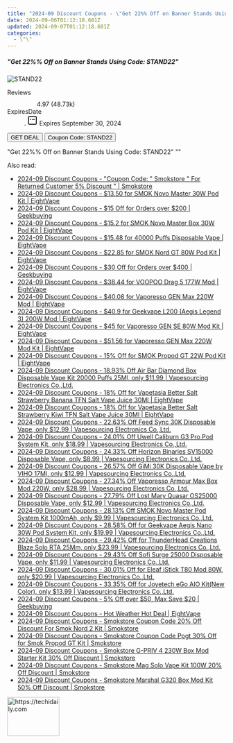 ```yaml
---
title: "2024-09 Discount Coupons - \"Get 22%% Off on Banner Stands Using Code: STAND22\" | BestofSigns"
date: 2024-09-06T01:12:18.681Z
updated: 2024-09-07T01:12:18.681Z
categories:
  - \"\"
---
```



<div class="max-w-4xl mx-auto grid grid-cols-1 lg:max-w-5xl lg:gap-x-20 lg:grid-cols-2">
  <div class="relative p-3 col-start-1 row-start-1 flex flex-col-reverse rounded-lg bg-gradient-to-t from-black/75 via-black/0 sm:bg-none sm:row-start-2 sm:p-0 lg:row-start-1">
    <h5 class="mt-1 text-lg font-semibold text-white sm:text-slate-900 md:text-2xl dark:sm:text-white">&quot;Get 22%% Off on Banner Stands Using Code: STAND22&quot;</h5>
  </div>
  
  <div class="col-start-1 col-end-3 row-start-1 grid gap-4 sm:mb-6 sm:grid-cols-4 lg:col-start-2 lg:row-span-6 lg:row-end-6 lg:mb-0 lg:gap-6">
      <img src="&quot;&quot;" onClick="javascript:window.open(decodeURIComponent('%22https%3A%2F%2Fwww.shareasale.com%2Fu.cfm%3Fd%3D1232178%26m%3D63219%26u%3D4338022%22'), '_blank');void(0);" alt="STAND22" class="h-60 w-full rounded-lg object-cover sm:col-span-2 sm:h-52 lg:col-span-full" loading="lazy" />
    
  </div>
  <dl class="row-start-2 mt-4 flex items-center text-xs font-medium sm:row-start-3 sm:mt-1 md:mt-2.5 lg:row-start-2">
    <dt class="sr-only">Reviews</dt>
    <dd class="flex items-center text-indigo-600 dark:text-indigo-400">
      <svg width="24" height="24" fill="none" aria-hidden="true" class="mr-1 stroke-current dark:stroke-indigo-500">
        <path d="m12 5 2 5h5l-4 4 2.103 5L12 16l-5.103 3L9 14l-4-4h5l2-5Z" stroke-width="2" stroke-linecap="round" stroke-linejoin="round" />
      </svg>
      <span>4.97 <span class="font-normal text-slate-400">(48.73k)</span></span>
    </dd>
    <dt class="sr-only">ExpiresDate</dt>
    <dd class="flex items-center">
      <svg width="2" height="2" aria-hidden="true" fill="currentColor" class="mx-3 text-slate-300">
        <circle cx="1" cy="1" r="1" />
      </svg>
      <svg width="24" height="24" viewBox="0 0 24 24" fill="none" stroke="currentColor" stroke-width="2">
        <rect x="3" y="3" width="18" height="18" rx="2" fill="#fff" />
        <path d="M6 10L18 10" stroke="red" stroke-width="2" fill="none" />
        <path d="M10 6L10 18" stroke="#fff" stroke-width="2" fill="none" />
      </svg>
      Expires September 30, 2024    </dd>
  </dl>
  <div class="col-start-1 row-start-3 mt-4 self-center sm:col-start-2 sm:row-span-2 sm:row-start-2 sm:mt-0 lg:col-start-1 lg:row-start-3 lg:row-end-4 lg:mt-6">
    <button type="button" onClick="javascript:window.open(decodeURIComponent('%22https%3A%2F%2Fwww.shareasale.com%2Fu.cfm%3Fd%3D1232178%26m%3D63219%26u%3D4338022%22'), '_blank');void(0);" class="rounded-lg bg-red-600 px-3 py-2 text-sm font-medium leading-6 text-white">GET DEAL</button>
    <button type="button" onClick="javascript:window.open(decodeURIComponent('%22https%3A%2F%2Fwww.shareasale.com%2Fu.cfm%3Fd%3D1232178%26m%3D63219%26u%3D4338022%22'), '_blank');void(0);" class="border-dashed border-2 border-indigo-600 bg-green-100 text-sm leading-6 font-medium py-2 px-3 rounded-lg">Coupon Code: STAND22</button>
  </div>
  <p class="col-start-1 mt-4 text-sm leading-6 sm:col-span-2 lg:col-span-1 lg:row-start-4 lg:mt-6 dark:text-slate-400">
    "Get 22%% Off on Banner Stands Using Code: STAND22" 
""  </p>
</div>
<span class="atpl-alsoreadstyle">Also read:</span>
<div><ul>
<li><a href="https://coupons.techidaily.com/coupon-1227020-share-84147-sale/"><u>2024-09 Discount Coupons - "Coupon Code: " Smokstore " For Returned Customer 5% Discount " | Smokstore</u></a></li>
<li><a href="https://coupons.techidaily.com/coupon-1086551-share-59344-sale/"><u>2024-09 Discount Coupons - $13.50 for SMOK Novo Master 30W Pod Kit | EightVape</u></a></li>
<li><a href="https://coupons.techidaily.com/coupon-1227289-share-38812-sale/"><u>2024-09 Discount Coupons - $15 Off for Orders over $200 | Geekbuying</u></a></li>
<li><a href="https://coupons.techidaily.com/coupon-1086550-share-59344-sale/"><u>2024-09 Discount Coupons - $15.2 for SMOK Novo Master Box 30W Pod Kit | EightVape</u></a></li>
<li><a href="https://coupons.techidaily.com/coupon-1228019-share-59344-sale/"><u>2024-09 Discount Coupons - $15.48 for 40000 Puffs Disposable Vape | EightVape</u></a></li>
<li><a href="https://coupons.techidaily.com/coupon-1086547-share-59344-sale/"><u>2024-09 Discount Coupons - $22.85 for SMOK Nord GT 80W Pod Kit | EightVape</u></a></li>
<li><a href="https://coupons.techidaily.com/coupon-1227288-share-38812-sale/"><u>2024-09 Discount Coupons - $30 Off for Orders over $400 | Geekbuying</u></a></li>
<li><a href="https://coupons.techidaily.com/coupon-1228120-share-59344-sale/"><u>2024-09 Discount Coupons - $38.44 for VOOPOO Drag 5 177W Mod | EightVape</u></a></li>
<li><a href="https://coupons.techidaily.com/coupon-1228121-share-59344-sale/"><u>2024-09 Discount Coupons - $40.08 for Vaporesso GEN Max 220W Mod | EightVape</u></a></li>
<li><a href="https://coupons.techidaily.com/coupon-1228122-share-59344-sale/"><u>2024-09 Discount Coupons - $40.9 for Geekvape L200 (Aegis Legend 3) 200W Mod | EightVape</u></a></li>
<li><a href="https://coupons.techidaily.com/coupon-1228095-share-59344-sale/"><u>2024-09 Discount Coupons - $45 for Vaporesso GEN SE 80W Mod Kit | EightVape</u></a></li>
<li><a href="https://coupons.techidaily.com/coupon-1228096-share-59344-sale/"><u>2024-09 Discount Coupons - $51.56 for Vaporesso GEN Max 220W Mod Kit | EightVape</u></a></li>
<li><a href="https://coupons.techidaily.com/coupon-1086549-share-59344-sale/"><u>2024-09 Discount Coupons - 15% Off for SMOK Propod GT 22W Pod Kit | EightVape</u></a></li>
<li><a href="https://coupons.techidaily.com/coupon-1102162-share-90958-sale/"><u>2024-09 Discount Coupons - 18.93% Off Air Bar Diamond Box Disposable Vape Kit 20000 Puffs 25Ml, only $11.99 | Vapesourcing Electronics Co.,Ltd.</u></a></li>
<li><a href="https://coupons.techidaily.com/coupon-1227848-share-59344-sale/"><u>2024-09 Discount Coupons - 18% Off for Vapetasia Better Salt Strawberry Banana TFN Salt Vape Juice 30Ml | EightVape</u></a></li>
<li><a href="https://coupons.techidaily.com/coupon-1227847-share-59344-sale/"><u>2024-09 Discount Coupons - 18% Off for Vapetasia Better Salt Strawberry Kiwi TFN Salt Vape Juice 30Ml | EightVape</u></a></li>
<li><a href="https://coupons.techidaily.com/coupon-1227274-share-90958-sale/"><u>2024-09 Discount Coupons - 22.63% Off Feed Sync 30K Disposable Vape, only $12.99 | Vapesourcing Electronics Co.,Ltd.</u></a></li>
<li><a href="https://coupons.techidaily.com/coupon-1227471-share-90958-sale/"><u>2024-09 Discount Coupons - 24.01% Off Uwell Caliburn G3 Pro Pod System Kit, only $18.99 | Vapesourcing Electronics Co.,Ltd.</u></a></li>
<li><a href="https://coupons.techidaily.com/coupon-1067068-share-90958-sale/"><u>2024-09 Discount Coupons - 24.33% Off Horizon Binaries SV15000 Disposable Vape, only $8.99 | Vapesourcing Electronics Co.,Ltd.</u></a></li>
<li><a href="https://coupons.techidaily.com/coupon-1227275-share-90958-sale/"><u>2024-09 Discount Coupons - 26.57% Off GiMi 30K Disposable Vape by VIHO 17Ml, only $12.99 | Vapesourcing Electronics Co.,Ltd.</u></a></li>
<li><a href="https://coupons.techidaily.com/coupon-1058127-share-90958-sale/"><u>2024-09 Discount Coupons - 27.34% Off Vaporesso Armour Max Box Mod 220W, only $28.99 | Vapesourcing Electronics Co.,Ltd.</u></a></li>
<li><a href="https://coupons.techidaily.com/coupon-1227272-share-90958-sale/"><u>2024-09 Discount Coupons - 27.79% Off Lost Mary Quasar OS25000 Disposable Vape, only $12.99 | Vapesourcing Electronics Co.,Ltd.</u></a></li>
<li><a href="https://coupons.techidaily.com/coupon-1058966-share-90958-sale/"><u>2024-09 Discount Coupons - 28.13% Off SMOK Novo Master Pod System Kit 1000mAh, only $9.99 | Vapesourcing Electronics Co.,Ltd.</u></a></li>
<li><a href="https://coupons.techidaily.com/coupon-794857-share-90958-sale/"><u>2024-09 Discount Coupons - 28.58% Off for Geekvape Aegis Nano 30W Pod System Kit, only $19.99 | Vapesourcing Electronics Co.,Ltd.</u></a></li>
<li><a href="https://coupons.techidaily.com/coupon-1006283-share-90958-sale/"><u>2024-09 Discount Coupons - 29.42% Off for ThunderHead Creations Blaze Solo RTA 25Mm, only $23.99 | Vapesourcing Electronics Co.,Ltd.</u></a></li>
<li><a href="https://coupons.techidaily.com/coupon-1227474-share-90958-sale/"><u>2024-09 Discount Coupons - 29.43% Off Sofi Surge 25000 Disposable Vape, only $11.99 | Vapesourcing Electronics Co.,Ltd.</u></a></li>
<li><a href="https://coupons.techidaily.com/coupon-807698-share-90958-sale/"><u>2024-09 Discount Coupons - 30.01% Off for Eleaf iStick T80 Mod 80W, only $20.99 | Vapesourcing Electronics Co.,Ltd.</u></a></li>
<li><a href="https://coupons.techidaily.com/coupon-802725-share-90958-sale/"><u>2024-09 Discount Coupons - 33.35% Off for Joyetech eGo AIO Kit(New Color), only $13.99 | Vapesourcing Electronics Co.,Ltd.</u></a></li>
<li><a href="https://coupons.techidaily.com/coupon-1227290-share-38812-sale/"><u>2024-09 Discount Coupons - 5% Off over $50, Max Save $20 | Geekbuying</u></a></li>
<li><a href="https://coupons.techidaily.com/coupon-1227524-share-59344-sale/"><u>2024-09 Discount Coupons - Hot Weather Hot Deal | EightVape</u></a></li>
<li><a href="https://coupons.techidaily.com/coupon-1227040-share-84147-sale/"><u>2024-09 Discount Coupons - Smokstore Coupon Code 20% Off Discount For Smok Nord 2 Kit | Smokstore</u></a></li>
<li><a href="https://coupons.techidaily.com/coupon-1227035-share-84147-sale/"><u>2024-09 Discount Coupons - Smokstore Coupon Code Ppgt 30% Off for Smok Propod GT Kit | Smokstore</u></a></li>
<li><a href="https://coupons.techidaily.com/coupon-1227050-share-84147-sale/"><u>2024-09 Discount Coupons - Smokstore G-PRIV 4 230W Box Mod Starter Kit 30% Off Discount | Smokstore</u></a></li>
<li><a href="https://coupons.techidaily.com/coupon-1227051-share-84147-sale/"><u>2024-09 Discount Coupons - Smokstore Mag Solo Vape Kit 100W 20% Off Discount | Smokstore</u></a></li>
<li><a href="https://coupons.techidaily.com/coupon-1227049-share-84147-sale/"><u>2024-09 Discount Coupons - Smokstore Marshal G320 Box Mod Kit 50% Off Discount | Smokstore</u></a></li>
</ul></div>

<ins class="adsbygoogle"
      style="display:block"
      data-ad-client="ca-pub-7571918770474297"
      data-ad-slot="8358498916"
      data-ad-format="auto"
      data-full-width-responsive="true"></ins>
<!-- affiliate ads begin -->
<a href="https://aligracehair.sjv.io/c/5597632/2135348/19272" target="_top" id="2135348">
  <img src="//a.impactradius-go.com/display-ad/19272-2135348" border="0" alt="https://techidaily.com" width="120" height="90"/>
</a>
<img height="0" width="0" src="https://aligracehair.sjv.io/i/5597632/2135348/19272" style="position:absolute;visibility:hidden;" border="0" />
<!-- affiliate ads end -->